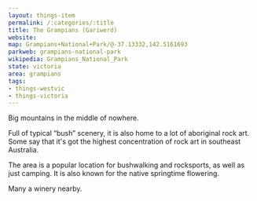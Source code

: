 ```yaml
---
layout: things-item
permalink: /:categories/:title
title: The Grampians (Gariwerd)
website: 
map: Grampians+National+Park/@-37.13332,142.5161693
parkweb: grampians-national-park
wikipedia: Grampians_National_Park
state: victoria
area: grampians
tags:
- things-westvic
- things-victoria
---
```


Big mountains in the middle of nowhere. 

Full of typical “bush” scenery, it is also home to a lot of aboriginal rock art. Some say that it's got the highest concentration of rock art in southeast Australia.

The area is a popular location for bushwalking and rocksports, as well as just camping. It is also known for the native springtime flowering.

Many a winery nearby.

